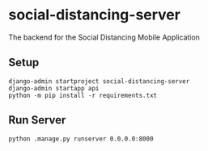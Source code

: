 # social-distancing-server
The backend for the Social Distancing Mobile Application

## Setup
	django-admin startproject social-distancing-server
	django-admin startapp api
	python -m pip install -r requirements.txt

## Run Server
	python .manage.py runserver 0.0.0.0:8000 

